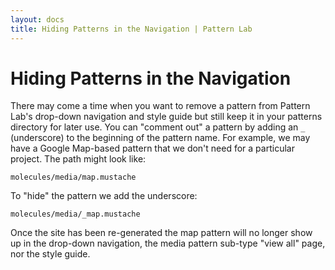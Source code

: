 ```yaml
---
layout: docs
title: Hiding Patterns in the Navigation | Pattern Lab
---
```


# Hiding Patterns in the Navigation
There may come a time when you want to remove a pattern from Pattern Lab's drop-down navigation and style guide but still keep it in your patterns directory for later use. You can "comment out" a pattern by adding an `_` (underscore) to the beginning of the pattern name. For example, we may have a Google Map-based pattern that we don't need for a particular project. The path might look like:

    molecules/media/map.mustache

To "hide" the pattern we add the underscore:

    molecules/media/_map.mustache

Once the site has been re-generated the map pattern will no longer show up in the drop-down navigation, the media pattern sub-type "view all" page, nor the style guide.